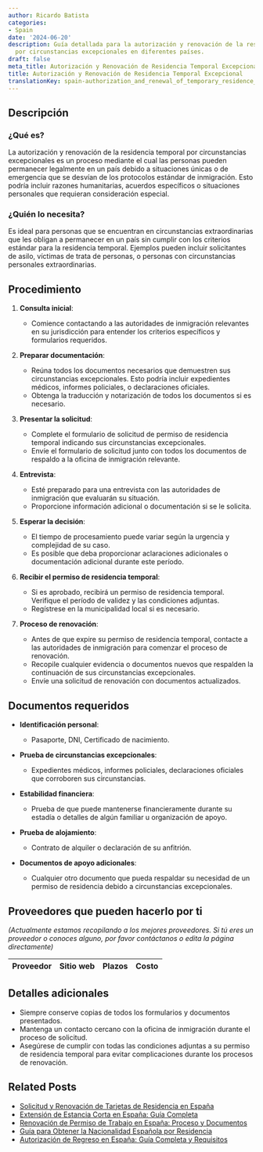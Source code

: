 ```yaml
---
author: Ricardo Batista
categories:
- Spain
date: '2024-06-20'
description: Guía detallada para la autorización y renovación de la residencia temporal
  por circunstancias excepcionales en diferentes países.
draft: false
meta_title: Autorización y Renovación de Residencia Temporal Excepcional
title: Autorización y Renovación de Residencia Temporal Excepcional
translationKey: spain-authorization_and_renewal_of_temporary_residence_for_exceptional_circumstances
---
```



## Descripción

### ¿Qué es?
La autorización y renovación de la residencia temporal por circunstancias excepcionales es un proceso mediante el cual las personas pueden permanecer legalmente en un país debido a situaciones únicas o de emergencia que se desvían de los protocolos estándar de inmigración. Esto podría incluir razones humanitarias, acuerdos específicos o situaciones personales que requieran consideración especial.

### ¿Quién lo necesita?
Es ideal para personas que se encuentran en circunstancias extraordinarias que les obligan a permanecer en un país sin cumplir con los criterios estándar para la residencia temporal. Ejemplos pueden incluir solicitantes de asilo, víctimas de trata de personas, o personas con circunstancias personales extraordinarias.

## Procedimiento

1. **Consulta inicial**:
   - Comience contactando a las autoridades de inmigración relevantes en su jurisdicción para entender los criterios específicos y formularios requeridos.

2. **Preparar documentación**:
   - Reúna todos los documentos necesarios que demuestren sus circunstancias excepcionales. Esto podría incluir expedientes médicos, informes policiales, o declaraciones oficiales.
   - Obtenga la traducción y notarización de todos los documentos si es necesario.

3. **Presentar la solicitud**:
   - Complete el formulario de solicitud de permiso de residencia temporal indicando sus circunstancias excepcionales.
   - Envíe el formulario de solicitud junto con todos los documentos de respaldo a la oficina de inmigración relevante.

4. **Entrevista**:
   - Esté preparado para una entrevista con las autoridades de inmigración que evaluarán su situación.
   - Proporcione información adicional o documentación si se le solicita.

5. **Esperar la decisión**:
   - El tiempo de procesamiento puede variar según la urgencia y complejidad de su caso.
   - Es posible que deba proporcionar aclaraciones adicionales o documentación adicional durante este período.

6. **Recibir el permiso de residencia temporal**:
   - Si es aprobado, recibirá un permiso de residencia temporal. Verifique el período de validez y las condiciones adjuntas.
   - Regístrese en la municipalidad local si es necesario.

7. **Proceso de renovación**:
   - Antes de que expire su permiso de residencia temporal, contacte a las autoridades de inmigración para comenzar el proceso de renovación.
   - Recopile cualquier evidencia o documentos nuevos que respalden la continuación de sus circunstancias excepcionales.
   - Envíe una solicitud de renovación con documentos actualizados.

## Documentos requeridos

- **Identificación personal**:
  - Pasaporte, DNI, Certificado de nacimiento.

- **Prueba de circunstancias excepcionales**:
  - Expedientes médicos, informes policiales, declaraciones oficiales que corroboren sus circunstancias.

- **Estabilidad financiera**:
  - Prueba de que puede mantenerse financieramente durante su estadía o detalles de algún familiar u organización de apoyo.

- **Prueba de alojamiento**:
  - Contrato de alquiler o declaración de su anfitrión.

- **Documentos de apoyo adicionales**:
  - Cualquier otro documento que pueda respaldar su necesidad de un permiso de residencia debido a circunstancias excepcionales.

## Proveedores que pueden hacerlo por ti
_(Actualmente estamos recopilando a los mejores proveedores. Si tú eres un proveedor o conoces alguno, por favor contáctanos o edita la página directamente)_

| Proveedor        |     Sitio web     |     Plazos    |       Costo      |
| --------------- | --------------- |  :-------------: | :-------------: |

## Detalles adicionales
- Siempre conserve copias de todos los formularios y documentos presentados.
- Mantenga un contacto cercano con la oficina de inmigración durante el proceso de solicitud.
- Asegúrese de cumplir con todas las condiciones adjuntas a su permiso de residencia temporal para evitar complicaciones durante los procesos de renovación.


## Related Posts

- [Solicitud y Renovación de Tarjetas de Residencia en España](https://tramitit.com/es/guides/spain/tarjeta_inicial_o_renovación_residencia_o_residencia_y_trabajo/)
- [Extensión de Estancia Corta en España: Guía Completa](https://tramitit.com/es/guides/spain/prórroga_de_estancia_de_corta_duración/)
- [Renovación de Permiso de Trabajo en España: Proceso y Documentos](https://tramitit.com/es/guides/spain/renovacion_de_permiso_de_trabajo/)
- [Guía para Obtener la Nacionalidad Española por Residencia](https://tramitit.com/es/guides/spain/nacionalidad_española_por_residencia/)
- [Autorización de Regreso en España: Guía Completa y Requisitos](https://tramitit.com/es/guides/spain/autorización_de_regreso/)
